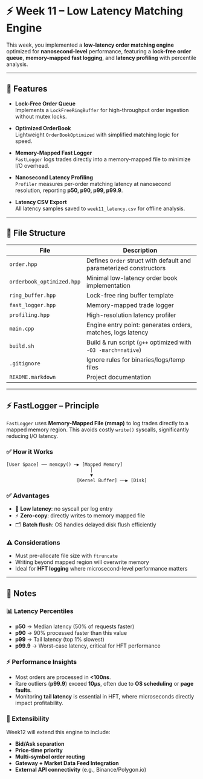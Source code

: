 # ⚡ Week 11 – Low Latency Matching Engine

This week, you implemented a **low-latency order matching engine** optimized for **nanosecond-level** performance, featuring a **lock-free order queue**, **memory-mapped fast logging**, and **latency profiling** with percentile analysis.

---

## 🚀 Features

- **Lock-Free Order Queue**  
  Implements a `LockFreeRingBuffer` for high-throughput order ingestion without mutex locks.

- **Optimized OrderBook**  
  Lightweight `OrderBookOptimized` with simplified matching logic for speed.

- **Memory-Mapped Fast Logger**  
  `FastLogger` logs trades directly into a memory-mapped file to minimize I/O overhead.

- **Nanosecond Latency Profiling**  
  `Profiler` measures per-order matching latency at nanosecond resolution, reporting **p50, p90, p99, p99.9**.

- **Latency CSV Export**  
  All latency samples saved to `week11_latency.csv` for offline analysis.

---

## 📁 File Structure

| File                  | Description                                                      |
|-----------------------|------------------------------------------------------------------|
| `order.hpp`           | Defines `Order` struct with default and parameterized constructors |
| `orderbook_optimized.hpp` | Minimal low-latency order book implementation                  |
| `ring_buffer.hpp`     | Lock-free ring buffer template                                   |
| `fast_logger.hpp`     | Memory-mapped trade logger                                       |
| `profiling.hpp`       | High-resolution latency profiler                                 |
| `main.cpp`            | Engine entry point: generates orders, matches, logs latency      |
| `build.sh`            | Build & run script (`g++` optimized with `-O3 -march=native`)    |
| `.gitignore`          | Ignore rules for binaries/logs/temp files                        |
| `README.markdown`     | Project documentation                                            |

---

## ⚡ FastLogger – Principle

`FastLogger` uses **Memory-Mapped File (mmap)** to log trades directly to a mapped memory region. This avoids costly `write()` syscalls, significantly reducing I/O latency.

### ✅ How it Works
```
[User Space] ── memcpy() ─▶ [Mapped Memory]
                               │
                               ▼
                          [Kernel Buffer] ──▶ [Disk]
```


### ✅ Advantages
- 🚀 **Low latency**: no syscall per log entry
- ⚡ **Zero-copy**: directly writes to memory mapped file
- 🗂 **Batch flush**: OS handles delayed disk flush efficiently

### ⚠️ Considerations
- Must pre-allocate file size with `ftruncate`
- Writing beyond mapped region will overwrite memory
- Ideal for **HFT logging** where microsecond-level performance matters

---


## 📝 Notes

### 📊 Latency Percentiles
- **p50** → Median latency (50% of requests faster)  
- **p90** → 90% processed faster than this value  
- **p99** → Tail latency (top 1% slowest)  
- **p99.9** → Worst-case latency, critical for HFT performance  

### ⚡ Performance Insights
- Most orders are processed in **<100ns**.  
- Rare outliers (**p99.9**) exceed **10µs**, often due to **OS scheduling** or **page faults**.  
- Monitoring **tail latency** is essential in HFT, where microseconds directly impact profitability.  

### 🚀 Extensibility
Week12 will extend this engine to include:
- **Bid/Ask separation**  
- **Price-time priority**  
- **Multi-symbol order routing**  
- **Gateway + Market Data Feed Integration**  
- **External API connectivity** (e.g., Binance/Polygon.io)

